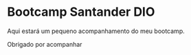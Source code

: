 # Bootcamp Santander DIO
Aqui estará um pequeno acompanhamento do meu bootcamp.

Obrigado por acompanhar
